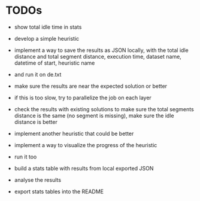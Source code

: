 # TODOs

- show total idle time in stats
- develop a simple heuristic
- implement a way to save the results as JSON locally, with the total idle distance and total segment distance, execution time, dataset name, datetime of start, heuristic name
- and run it on de.txt
- make sure the results are near the expected solution or better
- if this is too slow, try to parallelize the job on each layer
- check the results with existing solutions to make sure the total segments distance is the same (no segment is missing), make sure the idle distance is better


- implement another heuristic that could be better
- implement a way to visualize the progress of the heuristic
- run it too
- build a stats table with results from local exported JSON
- analyse the results
- export stats tables into the README
